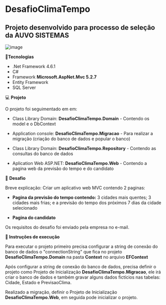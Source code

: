 # DesafioClimaTempo
## Projeto desenvolvido para processo de seleção da AUVO SISTEMAS

![image](https://user-images.githubusercontent.com/5097184/189503773-befc0cce-fcde-4655-878e-c0ea64e1da13.png)

<p align="center"></p>
<g-emoji class="g-emoji" alias="rocket" fallback-src="https://github.githubassets.com/images/icons/emoji/unicode/1f680.png">🚀</g-emoji><b>Tecnologias</b><br>
<ul dir="auto">
<li>.Net Framework 4.6.1</li>
<li>C#</li>
<li>Framework <b>Microsoft.AspNet.Mvc 5.2.7</b></li>
<li>Entity Framework</li>
<li>SQL Server</li>
</ul>
<g-emoji class="g-emoji" alias="computer" fallback-src="https://github.githubassets.com/images/icons/emoji/unicode/1f4bb.png">💻</g-emoji> <b>Projeto</b><br>
<p>
O projeto foi seguimentado em em:
<ul dir="auto">
<li>
<p>Class Library Domain: <b>DesafioClimaTempo.Domain</b> - Contendo os model e o DbContext  </p>
</li>

<li>
<p>Application console: <b>DesafioClimaTempo.Migracao</b> - Para realizar a migração (criação do banco de dados e popular o banco)  </p>
</li>
<li>
<p>Class Library Domain: <b>DesafioClimaTempo.Repository</b> - Contendo as consultas do banco de dados  </p>
</li>

<li>
<p>Aplication Web ASP.NET: <b>DesafioClimaTempo.Web</b> - Contendo a pagina web da previsão do tempo e do candidato  </p>
</li>
</ul>
</p>
<g-emoji class="g-emoji" alias="brain" fallback-src="https://github.githubassets.com/images/icons/emoji/unicode/1f9e0.png">🧠</g-emoji> <b>Desafio</b>
<p>
Breve explicação: Criar um aplicativo web MVC contendo 2 paginas:</p>
<ul dir="auto">
<li>
<p><b>Pagina da previsão do tempo contendo:</b> 3 cidades mais quentes; 3 cidades mais frias; e a previsão do tempo dos próximos 7 dias da cidade selecionado    </p>
</li>
<li><b>Pagina do candidato</b></li>
</ul>
 <p>Os requisitos do desafio foi enviado pela empresa no e-mail.</p>
 
 <g-emoji class="g-emoji" alias="bookmark" fallback-src="https://github.githubassets.com/images/icons/emoji/unicode/1f516.png">🔖</g-emoji><b> Instruções de execução </b>
 <p>Para executar o projeto primeiro precisa configurar a string de conexão do banco de dados o "connectionString" que fica no projeto <b>DesafioClimaTempo.Domain</b> na pasta <b>Context</b> no arquivo <b>EFContext</b>
<p>Após configurar a string de conexão do banco de dados, precisa definir o projeto como Projeto de Inicialização <b>DesafioClimaTempo.Migracao</b>, ele irá criar o banco de dados e também gravar alguns dados fictícios nas tabelas: Cidade, Estado e PrevisaoClima. </p>
<p>Realizado a migração, definir o Projeto de Inicialização <b>DesafioClimaTempo.Web</b>, em seguida pode inicializar o projeto.
